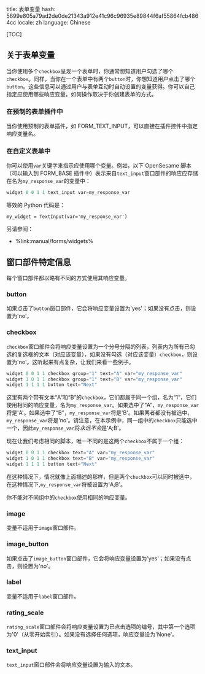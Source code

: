 title: 表单变量
hash: 5699e805a79ad2de0de21343a912e41c96c96935e89844f6af55864fcb4864cc
locale: zh
language: Chinese

[TOC]

## 关于表单变量

当你使用多个`checkbox`呈现一个表单时，你通常想知道用户勾选了哪个`checkbox`。同样，当你在一个表单中有两个`button`时，你想知道用户点击了哪个`button`。这些信息可以通过用户与表单互动时自动设置的变量获得。你可以自己指定应使用哪些响应变量。如何操作取决于你创建表单的方式。

### 在预制的表单插件中

当你使用预制的表单插件，如 FORM_TEXT_INPUT，可以直接在插件控件中指定响应变量名。

### 在自定义表单中

你可以使用`var`关键字来指示应使用哪个变量。例如，以下 OpenSesame 脚本（可以输入到 FORM_BASE 插件中）表示来自`text_input`窗口部件的响应应存储在名为`my_response_var`的变量中：

```python
widget 0 0 1 1 text_input var=my_response_var
```

等效的 Python 代码是：

~~~ .python
my_widget = TextInput(var='my_response_var')
~~~

另请参阅：

- %link:manual/forms/widgets%

## 窗口部件特定信息

每个窗口部件都以略有不同的方式使用其响应变量。

### button

如果点击了`button`窗口部件，它会将响应变量设置为'yes'；如果没有点击，则设置为'no'。

### checkbox

`checkbox`窗口部件会将响应变量设置为一个分号分隔的列表，列表内为所有已勾选的复选框的文本（对应该变量），如果没有勾选（对应该变量）`checkbox`，则设置为'no'。这听起来有点复杂，让我们来看一些例子。

```python
widget 0 0 1 1 checkbox group="1" text="A" var="my_response_var"
widget 1 0 1 1 checkbox group="1" text="B" var="my_response_var"
widget 1 1 1 1 button text="Next"
```

这里有两个带有文本“A”和“B”的`checkbox`，它们都属于同一个组，名为“1”，它们使用相同的响应变量，名为`my_response_var`。如果选中了“A”，`my_response_var`将是'A'。如果选中了“B”，`my_response_var`将是'B'。如果两者都没有被选中，`my_response_var`将是'no'。请注意，在本示例中，同一组中的`checkbox`只能选中一个，因此`my_response_var`将*永远不会*是'A;B'。

现在让我们考虑相同的脚本，唯一不同的是这两个`checkbox`不属于一个组：

```python
widget 0 0 1 1 checkbox text="A" var="my_response_var"
widget 1 0 1 1 checkbox text="B" var="my_response_var"
widget 1 1 1 1 button text="Next"
```

在这种情况下，情况就像上面描述的那样，但是两个`checkbox`可以同时被选中，在这种情况下,`my_response_var`将被设置为'A;B'。

你不能对不同组中的`checkbox`使用相同的响应变量。

### image

变量不适用于`image`窗口部件。

### image_button

如果点击了`image_button`窗口部件，它会将响应变量设置为'yes'；如果没有点击，则设置为'no'。

### label

变量不适用于`label`窗口部件。

### rating_scale

`rating_scale`窗口部件会将响应变量设置为已点击选项的编号，其中第一个选项为'0'（从零开始索引）。如果没有选择任何选项，响应变量设为'None'。

### text_input

`text_input`窗口部件会将响应变量设置为输入的文本。